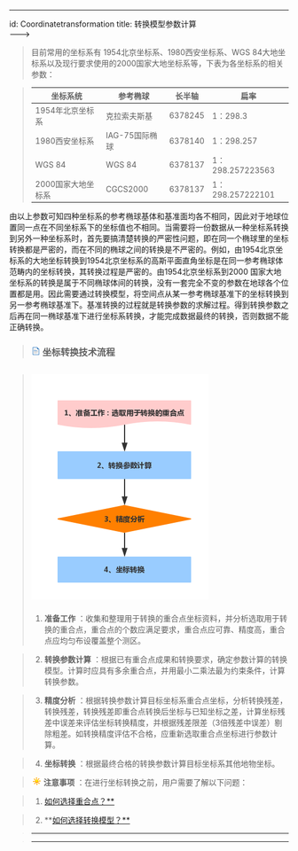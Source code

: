---
id: Coordinatetransformation
title: 转换模型参数计算  
--->  
>  
> 目前常用的坐标系有 1954北京坐标系、1980西安坐标系、WGS 84大地坐标系以及现行要求使用的2000国家大地坐标系等，下表为各坐标系的相关参数：

>

> 坐标系统 | 参考椭球 | 长半轴 | 扁率  
> ---|---|---|---  
> 1954年北京坐标系 | 克拉索夫斯基 | 6378245 | 1：298.3  
> 1980西安坐标系 | IAG-75国际椭球 | 6378140 | 1：298.257  
> WGS 84 | WGS 84 | 6378137 | 1：298.257223563  
> 2000国家大地坐标系 | CGCS2000 | 6378137 | 1：298.257222101  
>

>

>
由以上参数可知四种坐标系的参考椭球基体和基准面均各不相同，因此对于地球位置同一点在不同坐标系下的坐标值也不相同。当需要将一份数据从一种坐标系转换到另外一种坐标系时，首先要搞清楚转换的严密性问题，即在同一个椭球里的坐标转换都是严密的，而在不同的椭球之间的转换是不严密的。例如，由1954北京坐标系的大地坐标转换到1954北京坐标系的高斯平面直角坐标是在同一参考椭球体范畴内的坐标转换，其转换过程是严密的。由1954北京坐标系到2000
国家大地坐标系的转换是属于不同椭球体间的转换，没有一套完全不变的参数在地球各个位置都是用。因此需要通过转换模型，将空间点从某一参考椭球基准下的坐标转换到另一参考椭球基准下。基准转换的过程就是转换参数的求解过程。得到转换参数之后再在同一椭球基准下进行坐标系转换，才能完成数据最终的转换，否则数据不能正确转换。

>

> ### ![](../../img/read.gif) 坐标转换技术流程

>

> ![](img/FlowChart.png)  
> ---  
>   1. **准备工作**
：收集和整理用于转换的重合点坐标资料，并分析选取用于转换的重合点，重合点的个数应满足要求，重合点应可靠、精度高，重合点应均匀布设覆盖整个测区。

>   2. **转换参数计算**
：根据已有重合点成果和转换要求，确定参数计算的转换模型。计算时应具有多余重合点，并用最小二乘法最为约束条件，计算转换参数。

>   3. **精度分析**
：根据转换参数计算目标坐标系重合点坐标，分析转换残差，转换残差，转换残差即重合点转换后坐标与已知坐标之差，计算坐标残差中误差来评估坐标转换精度，并根据残差限差（3倍残差中误差）剔除粗差。如转换精度评估不合格，应重新选取重合点坐标进行参数计算。

>   4. **坐标转换** ：根据最终合格的转换参数计算目标坐标系其他地物坐标。

>

>

> ![](../../img/note.png)**注意事项** ：在进行坐标转换之前，用户需要了解以下问题：

>

>   1. [如何选择重合点？**](TransformationParaStep.html#1>)

>   2. **[如何选择转换模型？**](TransformationModel.html)

>

>

> * * *

>

> [](http://www.supermap.com)  
>  
> ---

